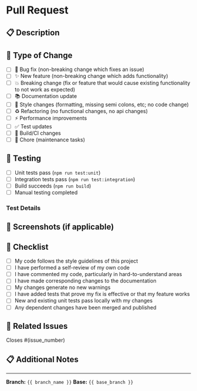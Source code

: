 # Pull Request

## 📋 Description
<!-- Provide a brief description of the changes -->

## 🔄 Type of Change
<!-- Mark the relevant option with an "x" -->

- [ ] 🐛 Bug fix (non-breaking change which fixes an issue)
- [ ] ✨ New feature (non-breaking change which adds functionality)
- [ ] 💥 Breaking change (fix or feature that would cause existing functionality to not work as expected)
- [ ] 📚 Documentation update
- [ ] 🎨 Style changes (formatting, missing semi colons, etc; no code change)
- [ ] ♻️ Refactoring (no functional changes, no api changes)
- [ ] ⚡ Performance improvements
- [ ] ✅ Test updates
- [ ] 🔧 Build/CI changes
- [ ] 🧹 Chore (maintenance tasks)

## 🧪 Testing
<!-- Describe the tests that you ran to verify your changes -->

- [ ] Unit tests pass (`npm run test:unit`)
- [ ] Integration tests pass (`npm run test:integration`)
- [ ] Build succeeds (`npm run build`)
- [ ] Manual testing completed

### Test Details
<!-- Provide details about your testing -->

## 📸 Screenshots (if applicable)
<!-- Add screenshots to help explain your changes -->

## 📝 Checklist
<!-- Mark completed items with an "x" -->

- [ ] My code follows the style guidelines of this project
- [ ] I have performed a self-review of my own code
- [ ] I have commented my code, particularly in hard-to-understand areas
- [ ] I have made corresponding changes to the documentation
- [ ] My changes generate no new warnings
- [ ] I have added tests that prove my fix is effective or that my feature works
- [ ] New and existing unit tests pass locally with my changes
- [ ] Any dependent changes have been merged and published

## 🔗 Related Issues
<!-- Link to related issues -->
Closes #(issue_number)

## 📋 Additional Notes
<!-- Add any additional notes or context -->

---

**Branch:** `{{ branch_name }}`
**Base:** `{{ base_branch }}`
